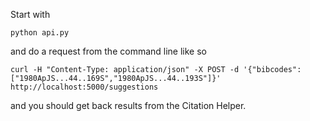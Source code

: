 Start with

	python api.py
  
and do a request from the command line like so

	curl -H "Content-Type: application/json" -X POST -d '{"bibcodes":["1980ApJS...44..169S","1980ApJS...44..193S"]}' http://localhost:5000/suggestions

and you should get back results from the Citation Helper.
